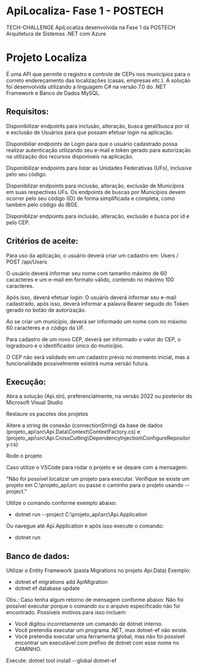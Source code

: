 # ApiLocaliza- Fase 1 - POSTECH
TECH-CHALLENGE ApiLocaliza desenvolvida na Fase 1 da POSTECH Arquitetura de Sistemas .NET com Azure

# Projeto Localiza
É uma API que permite o registro e controle de CEPs nos municípios para o correto endereçamento das localizações (casas, empresas etc.). A solução foi desenvolvida utilizando a linguagem C# na versão 7.0 do .NET Framework e Banco de Dados MySQL.

## Requisitos:
Disponibilizar endpoints para inclusão, alteração, busca geral/busca por id e exclusão de Usuários para que possam efetuar login na aplicação.

Disponibiliar endpoints de Login para que o usuário cadastrado possa realizar autenticação utilizando seu e-mail e token gerado para autorização na utilização dos recursos disponíveis na aplicação.

Disponibilizar endpoints para listar as Unidades Federativas (UFs), inclusive pelo seu código.

Disponiblizar endpoints para inclusão, alteração, exclusão de Municípios em suas respectivas UFs.
Os endpoints de buscas por Municípios devem ocorrer pelo seu código (ID) de forma simplificada e completa, como também pelo código do IBGE.

Disponiblizar endpoints para inclusão, alteração, exclusão e busca por id e pelo CEP.

## Critérios de aceite:
Para uso da aplicação, o usuário deverá criar um cadastro em:
Users / POST /api/Users

O usuário deverá informar seu nome com tamanho máximo de 60 cacacteres e um e-mail em formato válido, contendo no máximo 100 caracteres.

Após isso, deverá efetuar login:
O usuário deverá informar seu e-mail cadastrado, após isso, deverá informar a palavra Bearer seguido do Token gerado no botão de autorização.

Ao se criar um município, deverá ser informado um nome com no máximo 60 caracteres e o código da UF.

Para cadastro de um novo CEP, deverá ser informado o valor do CEP, o logradouro e o identificador único do município.

O CEP não será validado em um cadastro prévio no momento inicial, mas a funcionalidade possivelmente existirá numa versão futura.

## Execução:
Abra a solução (Api.sln), preferencialmente, na versão 2022 ou posterior do Microsoft Visual Studio

Restaure os pacotes dos projetos

Altere a string de conexão (connectionString) da base de dados (projeto_api\src\Api.Data\Context\ContextFactory.cs) e (projeto_api\src\Api.CrossCutting\DependencyInjection\ConfigureRepository.cs)

Rode o projeto

Caso utilize o VSCode para rodar o projeto e se depare com a mensagem:

"Não foi possível localizar um projeto para executar. Verifique se existe um projeto em C:\projeto_api\src ou passe o caminho para o projeto usando --project."

Utilize o comando conforme exemplo abaixo: 

* dotnet run --project C:\projeto_api\src\Api.Application

Ou navegue até Api.Application e após isso execute o comando:

* dotnet run

## Banco de dados:
Utilizar o Entity Framework (pasta Migrations no projeto Api.Data)
Exemplo:
 * dotnet ef migrations add ApiMigration
 * dotnet ef database update

Obs.: Caso tenha algum retorno de mensagem conforme abaixo:
Não foi possível executar porque o comando ou o arquivo especificado não foi encontrado.
Possíveis motivos para isso incluem:
* Você digitou incorretamente um comando de dotnet interno.
* Você pretendia executar um programa .NET, mas dotnet-ef não existe.
* Você pretendia executar uma ferramenta global, mas não foi possível encontrar um executável com prefixo de dotnet com esse nome no CAMINHO.
 
Execute: 
dotnet tool install --global dotnet-ef


